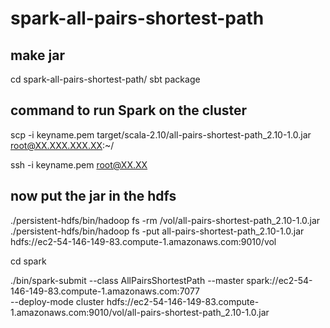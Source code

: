 # spark-all-pairs-shortest-path


## make jar

cd spark-all-pairs-shortest-path/
sbt package

## command to run Spark on the cluster
scp -i keyname.pem target/scala-2.10/all-pairs-shortest-path_2.10-1.0.jar root@XX.XXX.XXX.XX:~/

ssh -i keyname.pem root@XX.XX

## now put the jar in the hdfs
./persistent-hdfs/bin/hadoop fs -rm /vol/all-pairs-shortest-path_2.10-1.0.jar
./persistent-hdfs/bin/hadoop fs -put all-pairs-shortest-path_2.10-1.0.jar hdfs://ec2-54-146-149-83.compute-1.amazonaws.com:9010/vol

cd spark

./bin/spark-submit --class AllPairsShortestPath --master spark://ec2-54-146-149-83.compute-1.amazonaws.com:7077 \
 --deploy-mode cluster hdfs://ec2-54-146-149-83.compute-1.amazonaws.com:9010/vol/all-pairs-shortest-path_2.10-1.0.jar



